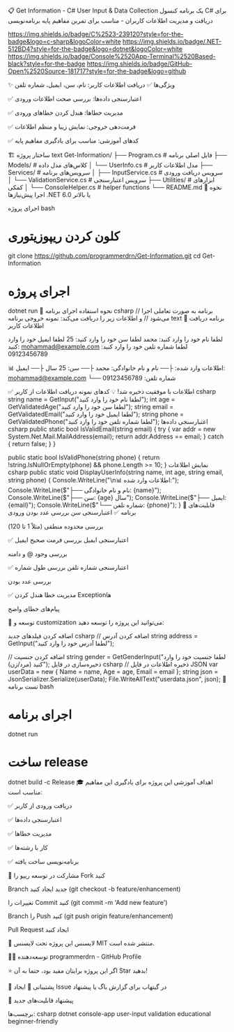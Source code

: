📋 Get Information - C# User Input & Data Collection
یک برنامه کنسول C# برای دریافت و مدیریت اطلاعات کاربران - مناسب برای تمرین مفاهیم پایه برنامه‌نویسی

https://img.shields.io/badge/C%2523-239120?style=for-the-badge&logo=c-sharp&logoColor=white
https://img.shields.io/badge/.NET-512BD4?style=for-the-badge&logo=dotnet&logoColor=white
https://img.shields.io/badge/Console%2520App-Terminal%2520Based-black?style=for-the-badge
https://img.shields.io/badge/GitHub-Open%2520Source-181717?style=for-the-badge&logo=github



✨ ویژگی‌ها
✅ دریافت اطلاعات کاربر: نام، سن، ایمیل، شماره تلفن

✅ اعتبارسنجی داده‌ها: بررسی صحت اطلاعات ورودی

✅ مدیریت خطاها: هندل کردن خطاهای ورودی

✅ فرمت‌دهی خروجی: نمایش زیبا و منظم اطلاعات

✅ کدهای آموزشی: مناسب برای یادگیری مفاهیم پایه

🏗️ ساختار پروژه
text
Get-Information/
├── Program.cs                 # فایل اصلی برنامه
├── Models/                    # کلاس‌های مدل داده
│   └── UserInfo.cs           # مدل اطلاعات کاربر
├── Services/                  # سرویس‌های برنامه
│   ├── InputService.cs       # سرویس دریافت ورودی
│   └── ValidationService.cs  # سرویس اعتبارسنجی
├── Utilities/                 # ابزارهای کمکی
│   └── ConsoleHelper.cs      # helper functions
└── README.md
🚀 نحوه اجرا
پیش‌نیازها
.NET 6.0 یا بالاتر

اجرای پروژه
bash
# کلون کردن ریپوزیتوری
git clone https://github.com/programmerdrn/Get-Information.git
cd Get-Information

# اجرای پروژه
dotnet run
📝 نحوه استفاده
اجرای برنامه
csharp
// برنامه به صورت تعاملی اجرا می‌شود
// و اطلاعات زیر را دریافت می‌کند:
نمونه خروجی برنامه
text
🎯 برنامه دریافت اطلاعات کاربر

لطفا نام خود را وارد کنید: محمد
لطفا سن خود را وارد کنید: 25
لطفا ایمیل خود را وارد کنید: mohammad@example.com
لطفا شماره تلفن خود را وارد کنید: 09123456789

📊 اطلاعات وارد شده:
├── نام و نام خانوادگی: محمد
├── سن: 25 سال
├── ایمیل: mohammad@example.com
└── شماره تلفن: 09123456789

✅ اطلاعات با موفقیت ذخیره شد!
💡 کدهای نمونه
دریافت اطلاعات از کاربر
csharp
string name = GetInput("لطفا نام خود را وارد کنید");
int age = GetValidatedAge("لطفا سن خود را وارد کنید");
string email = GetValidatedEmail("لطفا ایمیل خود را وارد کنید");
string phone = GetValidatedPhone("لطفا شماره تلفن خود را وارد کنید");
اعتبارسنجی داده‌ها
csharp
public static bool IsValidEmail(string email)
{
    try
    {
        var addr = new System.Net.Mail.MailAddress(email);
        return addr.Address == email;
    }
    catch
    {
        return false;
    }
}

public static bool IsValidPhone(string phone)
{
    return !string.IsNullOrEmpty(phone) && phone.Length >= 10;
}
نمایش اطلاعات
csharp
public static void DisplayUserInfo(string name, int age, string email, string phone)
{
    Console.WriteLine("\n📊 اطلاعات وارد شده:");
    Console.WriteLine($"├── نام و نام خانوادگی: {name}");
    Console.WriteLine($"├── سن: {age} سال");
    Console.WriteLine($"├── ایمیل: {email}");
    Console.WriteLine($"└── شماره تلفن: {phone}");
}
🎯 قابلیت‌های برنامه
✅ اعتبارسنجی سن
بررسی عدد بودن ورودی

بررسی محدوده منطقی (مثلاً 1 تا 120)

✅ اعتبارسنجی ایمیل
بررسی فرمت صحیح ایمیل

بررسی وجود @ و دامنه

✅ اعتبارسنجی شماره تلفن
بررسی طول شماره

بررسی عدد بودن

✅ مدیریت خطا
هندل کردن Exceptionها

پیام‌های خطای واضح

🔧 توسعه و customization
می‌توانید این پروژه را توسعه دهید:

اضافه کردن فیلدهای جدید
csharp
// اضافه کردن آدرس
string address = GetInput("لطفا آدرس خود را وارد کنید");

// اضافه کردن جنسیت
string gender = GetGenderInput("لطفا جنسیت خود را وارد کنید (مرد/زن)");
ذخیره‌سازی در فایل
csharp
// ذخیره اطلاعات در فایل JSON
var userData = new { Name = name, Age = age, Email = email };
string json = JsonSerializer.Serialize(userData);
File.WriteAllText("userdata.json", json);
🧪 تست برنامه
bash
# اجرای برنامه
dotnet run

# ساخت release
dotnet build -c Release
🎓 اهداف آموزشی
این پروژه برای یادگیری این مفاهیم مناسب است:

✅ دریافت ورودی از کاربر

✅ اعتبارسنجی داده‌ها

✅ مدیریت خطاها

✅ کار با رشته‌ها

✅ برنامه‌نویسی ساخت یافته

🤝 مشارکت در توسعه
ریپو را Fork کنید

Branch جدید ایجاد کنید (git checkout -b feature/enhancement)

تغییرات را Commit کنید (git commit -m 'Add new feature')

Branch را Push کنید (git push origin feature/enhancement)

Pull Request ایجاد کنید

📄 لایسنس
این پروژه تحت لایسنس MIT منتشر شده است.

👨‍💻 توسعه‌دهنده
programmerdrn - GitHub Profile

⭐ اگر این پروژه برایتان مفید بود، حتما به آن Star بدهید!

💬 پشتیبانی
📧 ایجاد Issue در گیتهاب برای گزارش باگ یا پیشنهاد

🔄 پیشنهاد قابلیت‌های جدید

برچسب‌ها: csharp dotnet console-app user-input validation educational beginner-friendly
